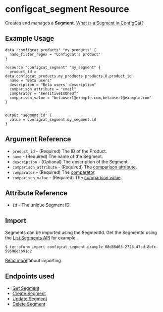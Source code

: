 # configcat_segment Resource

Creates and manages a **Segment**. [What is a Segment in ConfigCat?](https://configcat.com/docs/advanced/segments)

## Example Usage

```hcl
data "configcat_products" "my_products" {
  name_filter_regex = "ConfigCat's product"
}

resource "configcat_segment" "my_segment" {
  product_id = data.configcat_products.my_products.products.0.product_id
  name = "Beta users"
  description = "Beta users' description"
  comparison_attribute = "email"
  comparator = "sensitiveIsOneOf"
  comparison_value = "betauser1@example.com,betauser2@example.com"
}


output "segment_id" {
  value = configcat_segment.my_segment.id
}
```

## Argument Reference

* `product_id` - (Required) The ID of the Product.
* `name` - (Required) The name of the Segment.
* `description` - (Optional) The description of the Segment.
* `comparison_attribute` - (Required) The [comparison attribute](https://configcat.com/docs/advanced/targeting/#attribute).
* `comparator` - (Required) The [comparator](https://configcat.com/docs/advanced/targeting/#comparator).
* `comparison_value` - (Required) The [comparison value](https://configcat.com/docs/advanced/targeting/#comparison-value).

## Attribute Reference

* `id` - The unique Segment ID.

## Import

Segments can be imported using the SegmentId. Get the SegmentId using the [List Segments API](https://api.configcat.com/docs/#tag/Segments/operation/get-segments) for example.

```
$ terraform import configcat_segment.example 08d86d63-2726-47cd-8bfc-59608ecb91e2
```

[Read more](https://learn.hashicorp.com/tutorials/terraform/state-import) about importing.

## Endpoints used
* [Get Segment](https://api.configcat.com/docs/#tag/Segments/operation/get-segment)
* [Create Segment](https://api.configcat.com/docs/#tag/Segments/operation/create-segment)
* [Update Segment](https://api.configcat.com/docs/#tag/Segments/operation/update-segment)
* [Delete Segment](https://api.configcat.com/docs/#tag/Segments/operation/delete-segment)
